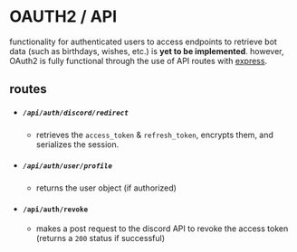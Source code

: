 # OAUTH2 / API

functionality for authenticated users to access endpoints to retrieve bot data (such as birthdays, wishes, etc.) is **yet to be implemented**. however, OAuth2 is fully functional through the use of API routes with [express](https://expressjs.com/).

## routes

- ##### `/api/auth/discord/redirect`
  - retrieves the `access_token` & `refresh_token`, encrypts them, and serializes the session.
- ##### `/api/auth/user/profile`
  - returns the user object (if authorized)
- #### `/api/auth/revoke`
  - makes a post request to the discord API to revoke the access token (returns a `200` status if successful)